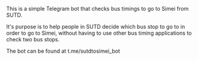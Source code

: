 This is a simple Telegram bot that checks bus timings to go to Simei from SUTD. 

It's purpose is to help people in SUTD decide which bus stop to go to in order to go to Simei, without having to use other bus timing applications to check two bus stops.

The bot can be found at t.me/sutdtosimei_bot
